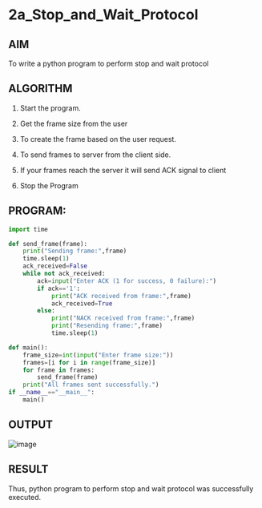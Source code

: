 # 2a_Stop_and_Wait_Protocol
## AIM 
To write a python program to perform stop and wait protocol

## ALGORITHM
1. Start the program.

2. Get the frame size from the user
3. To create the frame based on the user request.
4. To send frames to server from the client side.
5. If your frames reach the server it will send ACK signal to client
6. Stop the Program

## PROGRAM:
```python
import time

def send_frame(frame):
    print("Sending frame:",frame)
    time.sleep(1)
    ack_received=False
    while not ack_received:
        ack=input("Enter ACK (1 for success, 0 failure):")
        if ack=='1':
            print("ACK received from frame:",frame)
            ack_received=True
        else:
            print("NACK received from frame:",frame)
            print("Resending frame:",frame)
            time.sleep(1)

def main():
    frame_size=int(input("Enter frame size:"))
    frames=[i for i in range(frame_size)]
    for frame in frames:
        send_frame(frame)
    print("All frames sent successfully.")
if __name__=="__main__":
    main()
```
## OUTPUT

![image](https://github.com/srinivas-aids/2a_Stop_and_Wait_Protocol/assets/93427183/edc154b7-9d18-4a66-aae6-28a45915a7fd)


## RESULT
Thus, python program to perform stop and wait protocol was successfully executed.
